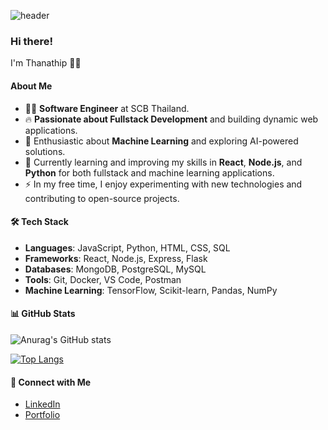 ![header](https://capsule-render.vercel.app/api?type=rounded&color=gradient&height=300&section=header&text=%20Slotty%20&fontSize=80&textBg=true&animation=fadeIn)

### Hi there!

I'm Thanathip 👋🏻

#### About Me
- 👨‍💻 **Software Engineer** at SCB Thailand.
- 🔥 **Passionate about Fullstack Development** and building dynamic web applications.
- 🤖 Enthusiastic about **Machine Learning** and exploring AI-powered solutions.
- 🌱 Currently learning and improving my skills in **React**, **Node.js**, and **Python** for both fullstack and machine learning applications.
- ⚡ In my free time, I enjoy experimenting with new technologies and contributing to open-source projects.

#### 🛠 Tech Stack
- **Languages**: JavaScript, Python, HTML, CSS, SQL
- **Frameworks**: React, Node.js, Express, Flask
- **Databases**: MongoDB, PostgreSQL, MySQL
- **Tools**: Git, Docker, VS Code, Postman
- **Machine Learning**: TensorFlow, Scikit-learn, Pandas, NumPy

#### 📊 GitHub Stats

![Anurag's GitHub stats](https://github-readme-stats.vercel.app/api?username=sSlotty&show_icons=true&theme=radical)

[![Top Langs](https://github-readme-stats.vercel.app/api/top-langs/?username=sSlotty&layout=compact&theme=radical)](https://github.com/anuraghazra/github-readme-stats)

#### 🔗 Connect with Me
- [LinkedIn](https://www.linkedin.com/in/thanathip-chanasri-008b3a226/)
- [Portfolio](https://www.thanathip.dev)

